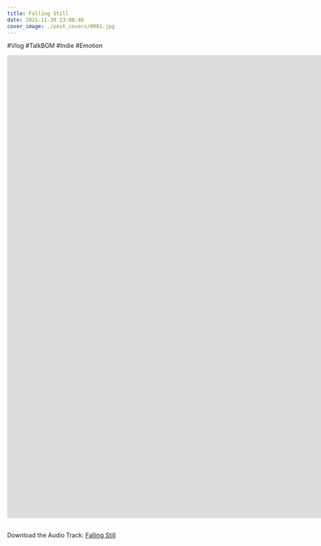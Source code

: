 ```yaml
---
title: Falling Still
date: 2021-11-30 23:08:48
cover_image: ./post_covers/0001.jpg
---
```

#Vlog #TalkBGM #Indie #Emotion

<div class="video-container">
    <iframe width="1920" height="1080" src="https://www.youtube.com/embed/DJOr5m7GShw" frameborder="0" allowfullscreen>
    </iframe>
</div>
<br>

Download the Audio Track: <a href="/downloads/0001-falling-still.mp3" download="0001-falling-still.mp3">Falling Still</a>

